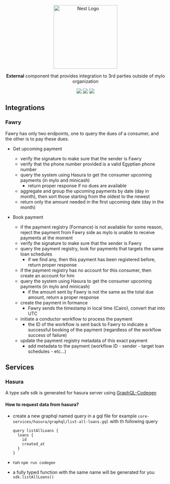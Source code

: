 <p align="center">
  <a href="http://nestjs.com/" target="blank"><img src="https://myloapp.com/public/shared/img/mylo-logo.svg" width="200" alt="Nest Logo" /></a>
</p>

  <p align="center"><b>External</b> component that provides integration to 3rd parties outside of mylo organization</p>
  <p align="center">
    <img src="https://img.shields.io/badge/Language-Typescript-ff3f59.svg"/>
    <img src="https://img.shields.io/badge/Integration-Fawry-blue.svg"/>
    <img src="https://img.shields.io/badge/Integration-Paymob-green.svg"/>
  </p>


## Integrations

### Fawry

Fawry has only two endpoints, one to query the dues of a consumer, and the other is to pay these dues.

* Get upcoming payment
  * verify the signature to make sure that the sender is Fawry
  * verify that the phone number provided is a valid Egyptian phone number
  * query the system using Hasura to get the consumer upcoming payments (in mylo and minicash)
    * return proper response if no dues are available
  * aggregate and group the upcoming payments by date (day in month), then sort those starting from the oldest to the newest
  * return only the amount needed in the first upcoming date (day in the month)

* Book payment
  * if the payment registry (Formance) is not available for some reason, reject the payment from Fawry side as mylo is unable to receive payments at the moment
  * verify the signature to make sure that the sender is Fawry
  * query the payment registry, look for payments that targets the same loan schedules
    * if we find any, then this payment has been registered before, return proper response
  * if the payment registry has no account for this consumer, then create an account for him
  * query the system using Hasura to get the consumer upcoming payments (in mylo and minicash)
    * if the amount sent by Fawry is not the same as the total due amount, return a proper response
  * create the payment in formance
    * Fawry sends the timestamp in local time (Cairo), convert that into UTC
  * initiate a conductor workflow to process the payment
    * the ID of the workflow is sent back to Fawry to indicate a successful booking of the payment (regardless of the workflow success of failure)
  * update the payment registry metadata of this exact payment
    * add metadata to the payment (workflow ID - sender - target loan schedules - etc...)


## Services

### Hasura

A type safe sdk is generated for hasura server using [GraphQL-Codegen](https://the-guild.dev/graphql/codegen/plugins/typescript/typescript-generic-sdk)

#### How to request data from hasura?

- create a new graphql named query in a gql file for example `core-services/hasura/graphql/list-all-loans.gql` with th following query

  ```gql
  query listAllLoans {
    loans {
      id
      created_at
    }
  }
  ```

- run `npm run codegen`
- a fully typed function with the same name will be generated for you `sdk.listAllLoans()`
